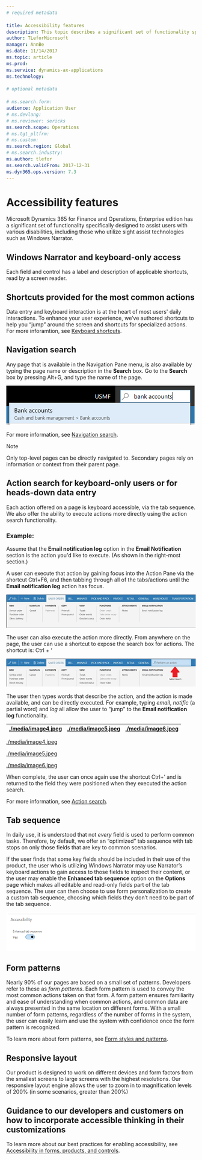 ```yaml
---
# required metadata

title: Accessibility features
description: This topic describes a significant set of functionality specifically designed to assist users with various disabilities, including those who utilize sight assist technologies such as Windows Narrator.
author: TLeforMicrosoft
manager: AnnBe
ms.date: 11/14/2017
ms.topic: article
ms.prod: 
ms.service: dynamics-ax-applications
ms.technology: 

# optional metadata

# ms.search.form:  
audience: Application User
# ms.devlang: 
# ms.reviewer: sericks
ms.search.scope: Operations
# ms.tgt_pltfrm: 
# ms.custom: 
ms.search.region: Global
# ms.search.industry: 
ms.author: tlefor
ms.search.validFrom: 2017-12-31 
ms.dyn365.ops.version: 7.3
---
```


# Accessibility features

Microsoft Dynamics 365 for Finance and Operations, Enterprise edition has a significant set of functionality specifically designed to assist users with various disabilities, including those who utilize sight assist technologies such as Windows Narrator.

## Windows Narrator and keyboard-only access

Each field and control has a label and description of applicable shortcuts, read by a screen reader.

## Shortcuts provided for the most common actions

Data entry and keyboard interaction is at the heart of most users' daily interactions. To enhance your user experience, we’ve authored shortcuts to help you “jump” around the screen and shortcuts for specialized actions. For more inforamtion, see [Keyboard shortcuts](shortcut-keys.md).

## Navigation search

Any page that is available in the Navigation Pane menu, is also available by typing the page name or description in the **Search** box. Go to the **Search** box by pressing Alt+G, and type the name of the page.

![cid:image001.png\@01D35891.76984830](media/6d08b0be32808221023e2aa92d69fd70.png)

For more information, see [Navigation search](navigation-search.md).

> [!Note]
> Only top-level pages can be directly navigated to. Secondary pages rely on information or context from their parent page.

## Action search for keyboard-only users or for heads-down data entry

Each action offered on a page is keyboard accessible, via the tab sequence. We also offer the ability to execute actions more directly using the action search functionality.

### Example:

Assume that the **Email notification log** option in the **Email Notification** section is the action you'd like to execute. (As shown in the right-most section.)

A user can execute that action by gaining focus into the Action Pane via the shortcut Ctrl+F6, and then tabbing through all of the tabs/actions until the **Email notification log** action has focus.

![cid:image002.jpg\@01D35891.76984830](media/f0d78399e7fafcd85ded1cd1e3d34f3c.jpg)

The user can also execute the action more directly. From anywhere on the page, the user can use a shortcut to expose the search box for actions. The shortcut is: Ctrl + ‘

![cid:image003.jpg\@01D35891.76984830](media/80f7e8c5ac412fdf2c8a12f7728f135a.jpg)

The user then types words that describe the action, and the action is made available, and can be directly executed. For example, typing *email*, *notific* (a partial word) and *log* all allow the user to “jump” to the **Email notification log** functionality.

| [./media/image4.jpeg](./media/image4.jpeg) | [./media/image5.jpeg](./media/image5.jpeg) | [./media/image6.jpeg](./media/image6.jpeg) |
|--------------------------------------------|--------------------------------------------|--------------------------------------------|

 [./media/image4.jpeg](./media/image4.jpeg) 
 
 [./media/image5.jpeg](./media/image5.jpeg) 
 
 [./media/image6.jpeg](./media/image6.jpeg)

When complete, the user can once again use the shortcut Ctrl+’ and is returned to the field they were positioned when they executed the action search.

For more information, see [Action search](action-search.md).

## Tab sequence

In daily use, it is understood that not *every* field is used to perform common tasks. Therefore, by default, we offer an “optimized” tab sequence with tab stops on only those fields that are key to common scenarios.  

If the user finds that some key fields should be included in their use of the product, the user who is utilizing Windows Narrator may use Narrator’s keyboard actions to gain access to those fields to inspect their content, or the user may enable the **Enhanced tab sequence** option on the **Options** page which makes all editable and read-only fields part of the tab sequence. The user can then choose to use form personalization to create a custom tab sequence, choosing which fields they don’t need to be part of the tab sequence.

![cid:image005.png\@01D357AF.09B33870](media/8c0f12bbb3f26032997ef0ba95d89b6a.png)

## Form patterns

Nearly 90% of our pages are based on a small set of patterns. Developers refer to these as *form patterns*. Each form pattern is used to convey the most common actions taken on that form. A form pattern ensures familiarity and ease of understanding when common actions, and common data are always presented in the same location on different forms. With a small number of form patterns, regardless of the number of forms in the system, the user can easily learn and use the system with confidence once the form pattern is recognized.

To learn more about form patterns, see [Form styles and patterns](../../dev-itpro/user-interface/form-styles-patterns.md).

## Responsive layout

Our product is designed to work on different devices and form factors from the smallest screens to large screens with the highest resolutions. Our responsive layout engine allows the user to zoom in to magnification levels of 200% (in some scenarios, greater than 200%)

## Guidance to our developers and customers on how to incorporate accessible thinking in their customizations

To learn more about our best practices for enabling accessibility, see [Accessibility in forms, products, and controls](../../dev-itpro/user-interface/enable-accessibility.md).

